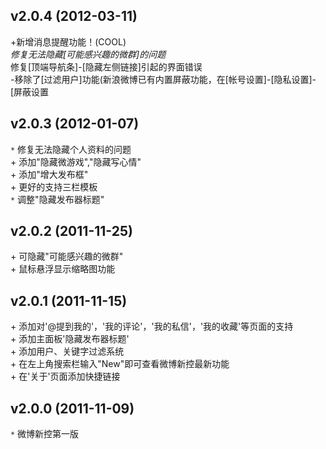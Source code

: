 ## v2.0.4 (2012-03-11) ##
+新增消息提醒功能！(COOL)<br>
<code>*</code> 修复无法隐藏[可能感兴趣的微群]的问题<br>
<code>*</code> 修复[顶端导航条]-[隐藏左侧链接]引起的界面错误<br>
-移除了[过滤用户]功能(新浪微博已有内置屏蔽功能，在[帐号设置]-[隐私设置]-[屏蔽设置<br>

<h2>v2.0.3 (2012-01-07)</h2>
<code>*</code> 修复无法隐藏个人资料的问题<br>
+ 添加"隐藏微游戏","隐藏写心情"<br>
+ 添加"增大发布框"<br>
+ 更好的支持三栏模板<br>
<code>*</code> 调整"隐藏发布器标题"<br>

<h2>v2.0.2 (2011-11-25)</h2>
+ 可隐藏"可能感兴趣的微群"<br>
+ 鼠标悬浮显示缩略图功能<br>


<h2>v2.0.1 (2011-11-15)</h2>
+ 添加对'@提到我的'，'我的评论'，'我的私信'，'我的收藏'等页面的支持<br>
+ 添加主面板'隐藏发布器标题'<br>
+ 添加用户、关键字过滤系统<br>
+ 在左上角搜索栏输入"New"即可查看微博新控最新功能<br>
+ 在'关于'页面添加快捷链接<br>


<h2>v2.0.0 (2011-11-09)</h2>
<code>*</code> 微博新控第一版